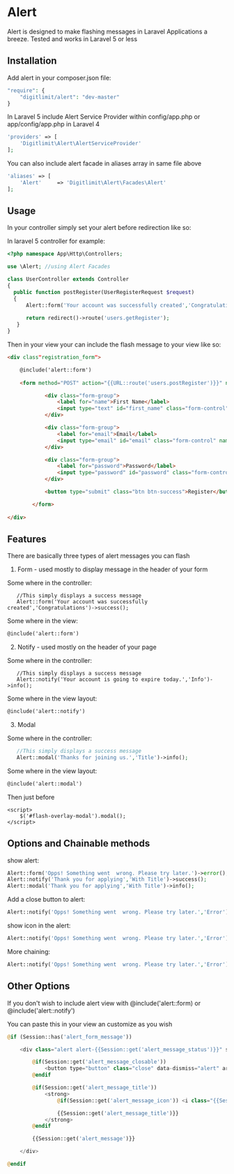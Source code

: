 # Alert
Alert is designed to make flashing messages in Laravel Applications a breeze. 
Tested and works in Laravel 5 or less


## Installation

Add alert in your composer.json file:

```php
"require": {
    "digitlimit/alert": "dev-master"
}
```


In Laravel 5 include Alert Service Provider within config/app.php or  app/config/app.php in Laravel 4

```php
'providers' => [
    'Digitlimit\Alert\AlertServiceProvider'
];
```


You can also include alert facade in aliases array in same file above

```php
'aliases' => [
    'Alert'     => 'Digitlimit\Alert\Facades\Alert'
];
```

## Usage

In your controller simply set your alert before redirection like so:

In laravel 5 controller for example:

```php
<?php namespace App\Http\Controllers;

use \Alert; //using Alert Facades

class UserController extends Controller
{
  public function postRegister(UserRegisterRequest $request)
  {
      Alert::form('Your account was successfully created','Congratulations')->success()->closable()->showIcon();
        
      return redirect()->route('users.getRegister');
   }
}
```

Then in your view your can include the flash message to your view like so:

```html
<div class"registration_form">

    @include('alert::form')
    
    <form method="POST" action="{{URL::route('users.postRegister')}}" novalidate>

            <div class="form-group">
                <label for="name">First Name</label>
                <input type="text" id="first_name" class="form-control" name="first_name" placeholder="First Name">
            </div>

            <div class="form-group">
                <label for="email">Email</label>
                <input type="email" id="email" class="form-control" name="email" placeholder="Email Address">
            </div>

            <div class="form-group">
                <label for="password">Password</label>
                <input type="password" id="password" class="form-control" name="password">
            </div>

            <button type="submit" class="btn btn-success">Register</button>

        </form>
    
</div>
```   

## Features
There are basically three types of alert messages you can flash

1. Form - used mostly to display message in the header of your form
  
Some where in the controller: 
```pph
   //This simply displays a success message
   Alert::form('Your account was successfully created','Congratulations')->success();
```
Some where in the view:
```html
@include('alert::form')
```

2. Notify - used mostly on the header of your page

Some where in the controller: 
```pph
   //This simply displays a success message
   Alert::notify('Your account is going to expire today.','Info')->info();
```
Some where in the view layout:
```html
@include('alert::notify')
```

3. Modal

Some where in the controller: 
```php
   //This simply displays a success message
   Alert::modal('Thanks for joining us.','Title')->info();
```
Some where in the view layout:
```html
@include('alert::modal')
```

Then just before </body>

```script
<script>
    $('#flash-overlay-modal').modal();
</script>
```

## Options and Chainable methods
show alert:
```php
Alert::form('Opps! Something went  wrong. Please try later.')->error();
Alert::notify('Thank you for applying','With Title')->success();
Alert::modal('Thank you for applying','With Title')->info();
```

Add a close button to alert:
```php
Alert::notify('Opps! Something went  wrong. Please try later.','Error')->error()->closable();
```

show icon in the alert:
```php
Alert::notify('Opps! Something went  wrong. Please try later.','Error')->error()->showIcon();
```

More chaining:
```php
Alert::notify('Opps! Something went  wrong. Please try later.','Error')->error()->showIcon()->closable;
```

## Other Options

If you don't wish to include alert view with @include('alert::form) or @include('alert::notify')

You can paste this in your view an customize as you wish

```php
@if (Session::has('alert_form_message'))

    <div class="alert alert-{{Session::get('alert_message_status')}}" style="display: block;">

        @if(Session::get('alert_message_closable'))
            <button type="button" class="close" data-dismiss="alert" aria-hidden="true">&times;</button>
        @endif

        @if(Session::get('alert_message_title'))
            <strong>
                @if(Session::get('alert_message_icon')) <i class="{{Session::get('alert_message_icon')}}"></i> @endif

                {{Session::get('alert_message_title')}}
            </strong>
        @endif

        {{Session::get('alert_message')}}

    </div>

@endif
```
